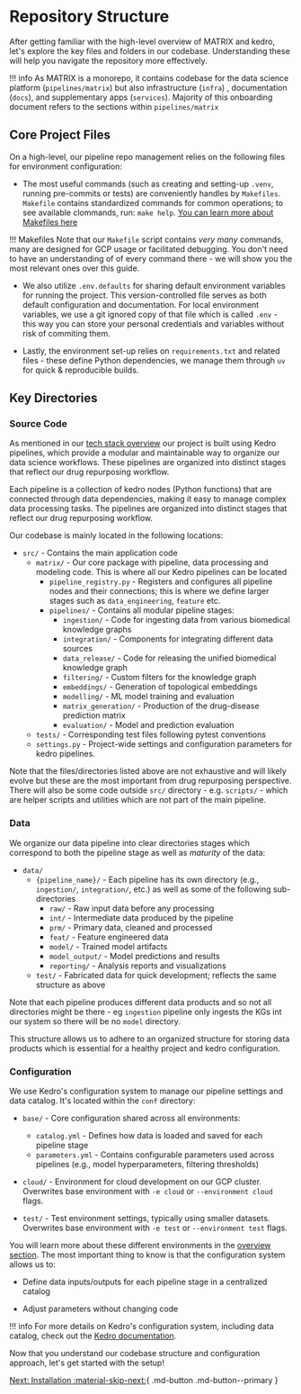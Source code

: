 # Repository Structure

After getting familiar with the high-level overview of MATRIX and kedro, let's explore the key files and folders in our codebase. Understanding these will help you navigate the repository more effectively.

!!! info
    As MATRIX is a monorepo, it contains codebase for the data science platform (`pipelines/matrix`) but also infrastructure (`infra`) , documentation (`docs`), and supplementary apps (`services`). Majority of this onboarding document refers to the sections within `pipelines/matrix`

## Core Project Files
On a high-level, our pipeline repo management relies on the following files for environment configuration:

- The most useful commands (such as creating and setting-up `.venv`, running pre-commits or tests) are conveniently handles by `Makefiles`. `Makefile` contains standardized commands for common operations; to see available clommands, run: `make help`. [You can learn more about Makefiles here](https://makefiletutorial.com/)

!!! Makefiles
    Note that our `Makefile` script contains _very many_ commands, many are designed for GCP usage or facilitated debugging. You don't need to have an understanding of of every command there - we will show you the most relevant ones over this guide.

- We also utilize `.env.defaults` for sharing default environment variables for running the project. This version-controlled file serves as both default configuration and documentation. For local environment variables, we use a git ignored copy of that file which is called `.env` - this way you can store your personal credentials and variables without risk of commiting them.

- Lastly, the environment set-up relies on `requirements.txt` and related files - these define Python dependencies, we manage them through `uv` for quick & reproducible builds.

## Key Directories
### Source Code

As mentioned in our [tech stack overview](./tech_stack.md) our project is built using Kedro pipelines, which provide a modular and maintainable way to organize our data science workflows. These pipelines are organized into distinct stages that reflect our drug repurposing workflow.

Each pipeline is a collection of kedro nodes (Python functions) that are connected through data dependencies, making it easy to manage complex data processing tasks. The pipelines are organized into distinct stages that reflect our drug repurposing workflow.

Our codebase is mainly located in the following locations:

- `src/` - Contains the main application code
  - `matrix/` - Our core package with pipeline, data processing and modeling code. This is where all our Kedro pipelines can be located
    - `pipeline_registry.py` - Registers and configures all pipeline nodes and their connections; this is where we define larger stages such as `data_engineering`, `feature` etc.
    - `pipelines/` - Contains all modular pipeline stages:
        - `ingestion/` - Code for ingesting data from various biomedical knowledge graphs
        - `integration/` - Components for integrating different data sources
        - `data_release/` - Code for releasing the unified biomedical knowledge graph
        - `filtering/` - Custom filters for the knowledge graph
        - `embeddings/` - Generation of topological embeddings
        - `modelling/` - ML model training and evaluation
        - `matrix_generation/` - Production of the drug-disease prediction matrix
        - `evaluation/` - Model and prediction evaluation
  - `tests/` - Corresponding test files following pytest conventions
  - `settings.py` - Project-wide settings and configuration parameters for kedro pipelines.

Note that the files/directories listed above are not exhaustive and will likely evolve but these are the most important from drug repurposing perspective. There will also be some code outside `src/` directory - e.g. `scripts/` - which are helper scripts and utilities which are not part of the main pipeline.

### Data
We organize our data pipeline into clear directories stages which correspond to both the pipeline stage as well as *maturity* of the data:

- `data/`
  - `{pipeline_name}/` - Each pipeline has its own directory (e.g., `ingestion/`, `integration/`, etc.) as well as some of the following sub-directories
    - `raw/` - Raw input data before any processing
    - `int/` - Intermediate data produced by the pipeline
    - `prm/` - Primary data, cleaned and processed
    - `feat/` - Feature engineered data
    - `model/` - Trained model artifacts
    - `model_output/` - Model predictions and results
    - `reporting/` - Analysis reports and visualizations
  - `test/` - Fabricated data for quick development; reflects the same structure as above

Note that each pipeline produces different data products and so not all directories might be there - eg `ingestion` pipeline only ingests the KGs int our system so there will be no `model` directory.

This structure allows us to adhere to an organized structure for storing data products which is essential for a healthy project and kedro configuration.

### Configuration
We use Kedro's configuration system to manage our pipeline settings and data catalog. It's located within the `conf` directory: 

  - `base/` - Core configuration shared across all environments:
    - `catalog.yml` - Defines how data is loaded and saved for each pipeline stage
    - `parameters.yml` - Contains configurable parameters used across pipelines (e.g., model hyperparameters, filtering thresholds)

  - `cloud/` - Environment for cloud development on our GCP cluster. Overwrites base environment with `-e cloud` or `--environment cloud` flags.

  - `test/` - Test environment settings, typically using smaller datasets. Overwrites base environment with `-e test` or `--environment test` flags.
  
You will learn more about these different environments in the [overview section](./environments_overview.md). The most important thing to know is that the configuration system allows us to:

- Define data inputs/outputs for each pipeline stage in a centralized catalog

- Adjust parameters without changing code

!!! info
    For more details on Kedro's configuration system, including data catalog, check out the [Kedro documentation](https://docs.kedro.org/en/stable/configuration/configuration_basics.html#configuration-environments).

Now that you understand our codebase structure and configuration approach, let's get started with the setup!

[Next: Installation  :material-skip-next:](./installation.md){ .md-button .md-button--primary }